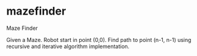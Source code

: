 mazefinder
==========

Maze Finder

Given a Maze. Robot start in point (0,0). Find path to point (n-1, n-1) using recursive and iterative algorithm implementation.
